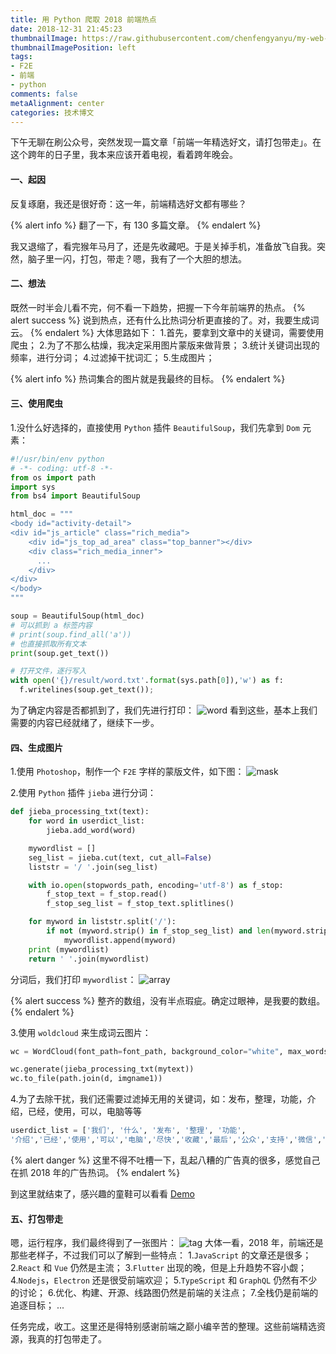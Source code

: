 ```yaml
---
title: 用 Python 爬取 2018 前端热点
date: 2018-12-31 21:45:23
thumbnailImage: https://raw.githubusercontent.com/chenfengyanyu/my-web-accumulation/master/images/2018f2e/python.jpeg
thumbnailImagePosition: left
tags: 
- F2E
- 前端
- python
comments: false
metaAlignment: center
categories: 技术博文
---
```

下午无聊在刷公众号，突然发现一篇文章「前端一年精选好文，请打包带走」。在这个跨年的日子里，我本来应该开着电视，看着跨年晚会。
<!-- more -->
#### 一、起因
反复琢磨，我还是很好奇：这一年，前端精选好文都有哪些？

{% alert info %}
翻了一下，有 130 多篇文章。
{% endalert %}

我又退缩了，看完猴年马月了，还是先收藏吧。于是关掉手机，准备放飞自我。突然，脑子里一闪，打包，带走？嗯，我有了一个大胆的想法。

#### 二、想法
既然一时半会儿看不完，何不看一下趋势，把握一下今年前端界的热点。
{% alert success %}
说到热点，还有什么比热词分析更直接的了。对，我要生成词云。
{% endalert %}
大体思路如下：
1.首先，要拿到文章中的关键词，需要使用爬虫；
2.为了不那么枯燥，我决定采用图片蒙版来做背景；
3.统计关键词出现的频率，进行分词；
4.过滤掉干扰词汇；
5.生成图片；

{% alert info %}
热词集合的图片就是我最终的目标。
{% endalert %}


#### 三、使用爬虫
1.没什么好选择的，直接使用 `Python` 插件 `BeautifulSoup`，我们先拿到 `Dom` 元素：
```python
#!/usr/bin/env python
# -*- coding: utf-8 -*- 
from os import path
import sys
from bs4 import BeautifulSoup

html_doc = """
<body id="activity-detail">   
<div id="js_article" class="rich_media">
    <div id="js_top_ad_area" class="top_banner"></div>
    <div class="rich_media_inner">
      ...
    </div>
</div>
</body>
"""

soup = BeautifulSoup(html_doc)
# 可以抓到 a 标签内容
# print(soup.find_all('a'))
# 也直接抓取所有文本
print(soup.get_text())

# 打开文件，逐行写入
with open('{}/result/word.txt'.format(sys.path[0]),'w') as f:
  f.writelines(soup.get_text());
```
为了确定内容是否都抓到了，我们先进行打印：
![word](https://raw.githubusercontent.com/chenfengyanyu/my-web-accumulation/master/images/2018f2e/word.png)
看到这些，基本上我们需要的内容已经就绪了，继续下一步。

#### 四、生成图片
1.使用 `Photoshop`，制作一个 `F2E` 字样的蒙版文件，如下图：
![mask](https://raw.githubusercontent.com/chenfengyanyu/my-web-accumulation/master/images/2018f2e/mask.png)

2.使用 `Python` 插件 `jieba` 进行分词：
```python
def jieba_processing_txt(text):
    for word in userdict_list:
        jieba.add_word(word)

    mywordlist = []
    seg_list = jieba.cut(text, cut_all=False)
    liststr = '/ '.join(seg_list)

    with io.open(stopwords_path, encoding='utf-8') as f_stop:
        f_stop_text = f_stop.read()
        f_stop_seg_list = f_stop_text.splitlines()

    for myword in liststr.split('/'):
        if not (myword.strip() in f_stop_seg_list) and len(myword.strip()) > 1:
            mywordlist.append(myword)
    print (mywordlist)
    return ' '.join(mywordlist)
```
分词后，我们打印 `mywordlist`：
![array](https://raw.githubusercontent.com/chenfengyanyu/my-web-accumulation/master/images/2018f2e/array.png)

{% alert success %}
整齐的数组，没有半点瑕疵。确定过眼神，是我要的数组。
{% endalert %}

3.使用 `woldcloud` 来生成词云图片：
```python
wc = WordCloud(font_path=font_path, background_color="white", max_words=2000          mask=back_coloring,max_font_size=60, random_state=42, width=1000, height=860, margin=2,)

wc.generate(jieba_processing_txt(mytext))
wc.to_file(path.join(d, imgname1))
```

4.为了去除干扰，我们还需要过滤掉无用的关键词，如：发布，整理，功能，介绍，已经，使用，可以，电脑等等
```python
userdict_list = ['我们', '什么', '发布', '整理', '功能', 
'介绍','已经','使用','可以','电脑','尽快','收藏','最后','公众','支持','微信','需要','这些']
```

{% alert danger %}
这里不得不吐槽一下，乱起八糟的广告真的很多，感觉自己在抓 2018 年的广告热词。
{% endalert %}

到这里就结束了，感兴趣的童鞋可以看看 [Demo](https://github.com/chenfengyanyu/my-web-accumulation/tree/master/python-dom)

#### 五、打包带走
嗯，运行程序，我们最终得到了一张图片：
![tag](https://raw.githubusercontent.com/chenfengyanyu/my-web-accumulation/master/images/2018f2e/tags.jpg)
大体一看，2018 年，前端还是那些老样子，不过我们可以了解到一些特点：
1.`JavaScript` 的文章还是很多；
2.`React` 和 `Vue` 仍然是主流；
3.`Flutter` 出现的晚，但是上升趋势不容小觑；
4.`Nodejs`，`Electron` 还是很受前端欢迎；
5.`TypeScript` 和 `GraphQL` 仍然有不少的讨论；
6.优化、构建、开源、线路图仍然是前端的关注点；
7.全栈仍是前端的追逐目标；
...

任务完成，收工。这里还是得特别感谢前端之巅小编辛苦的整理。这些前端精选资源，我真的打包带走了。

